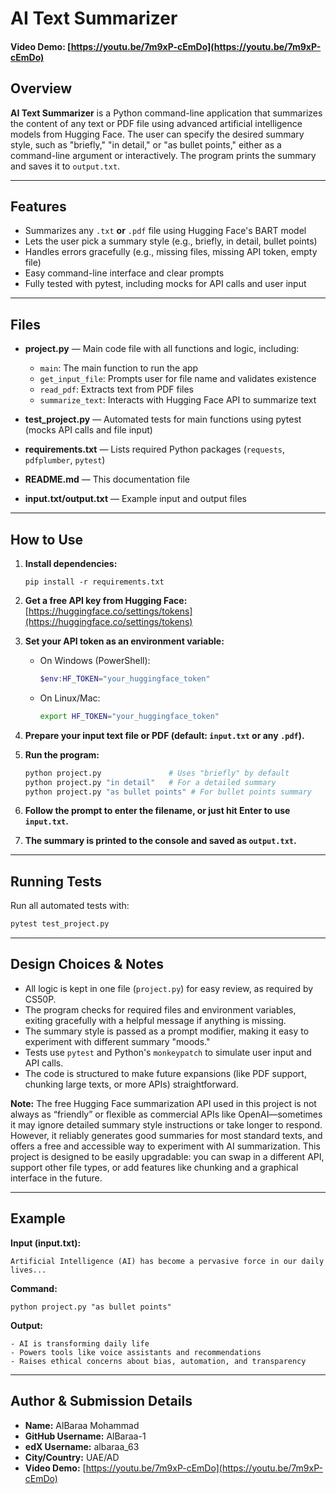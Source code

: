 # AI Text Summarizer

#### Video Demo: [https://youtu.be/7m9xP-cEmDo](https://youtu.be/7m9xP-cEmDo)


## Overview

**AI Text Summarizer** is a Python command-line application that summarizes the content of any text or PDF file using advanced artificial intelligence models from Hugging Face. The user can specify the desired summary style, such as "briefly," "in detail," or "as bullet points," either as a command-line argument or interactively. The program prints the summary and saves it to `output.txt`.

---

## Features

* Summarizes any `.txt` **or** `.pdf` file using Hugging Face's BART model
* Lets the user pick a summary style (e.g., briefly, in detail, bullet points)
* Handles errors gracefully (e.g., missing files, missing API token, empty file)
* Easy command-line interface and clear prompts
* Fully tested with pytest, including mocks for API calls and user input

---

## Files

* **project.py** — Main code file with all functions and logic, including:

  * `main`: The main function to run the app
  * `get_input_file`: Prompts user for file name and validates existence
  * `read_pdf`: Extracts text from PDF files
  * `summarize_text`: Interacts with Hugging Face API to summarize text
* **test\_project.py** — Automated tests for main functions using pytest (mocks API calls and file input)
* **requirements.txt** — Lists required Python packages (`requests`, `pdfplumber`, `pytest`)
* **README.md** — This documentation file
* **input.txt/output.txt** — Example input and output files

---

## How to Use

1. **Install dependencies:**

   ```
   pip install -r requirements.txt
   ```

2. **Get a free API key from Hugging Face:**
   [https://huggingface.co/settings/tokens](https://huggingface.co/settings/tokens)

3. **Set your API token as an environment variable:**

   * On Windows (PowerShell):

     ```powershell
     $env:HF_TOKEN="your_huggingface_token"
     ```
   * On Linux/Mac:

     ```bash
     export HF_TOKEN="your_huggingface_token"
     ```

4. **Prepare your input text file or PDF (default: `input.txt` or any `.pdf`).**

5. **Run the program:**

   ```bash
   python project.py               # Uses "briefly" by default
   python project.py "in detail"   # For a detailed summary
   python project.py "as bullet points" # For bullet points summary
   ```

6. **Follow the prompt to enter the filename, or just hit Enter to use `input.txt`.**

7. **The summary is printed to the console and saved as `output.txt`.**

---

## Running Tests

Run all automated tests with:

```bash
pytest test_project.py
```

---

## Design Choices & Notes

* All logic is kept in one file (`project.py`) for easy review, as required by CS50P.
* The program checks for required files and environment variables, exiting gracefully with a helpful message if anything is missing.
* The summary style is passed as a prompt modifier, making it easy to experiment with different summary "moods."
* Tests use `pytest` and Python's `monkeypatch` to simulate user input and API calls.
* The code is structured to make future expansions (like PDF support, chunking large texts, or more APIs) straightforward.

**Note:**
The free Hugging Face summarization API used in this project is not always as “friendly” or flexible as commercial APIs like OpenAI—sometimes it may ignore detailed summary style instructions or take longer to respond. However, it reliably generates good summaries for most standard texts, and offers a free and accessible way to experiment with AI summarization.
This project is designed to be easily upgradable: you can swap in a different API, support other file types, or add features like chunking and a graphical interface in the future.

---

## Example

**Input (input.txt):**

```
Artificial Intelligence (AI) has become a pervasive force in our daily lives...
```

**Command:**

```
python project.py "as bullet points"
```

**Output:**

```
- AI is transforming daily life
- Powers tools like voice assistants and recommendations
- Raises ethical concerns about bias, automation, and transparency
```

---

## Author & Submission Details

* **Name:** AlBaraa Mohammad
* **GitHub Username:** AlBaraa-1
* **edX Username:** albaraa\_63
* **City/Country:** UAE/AD
* **Video Demo:** [https://youtu.be/7m9xP-cEmDo](https://youtu.be/7m9xP-cEmDo)